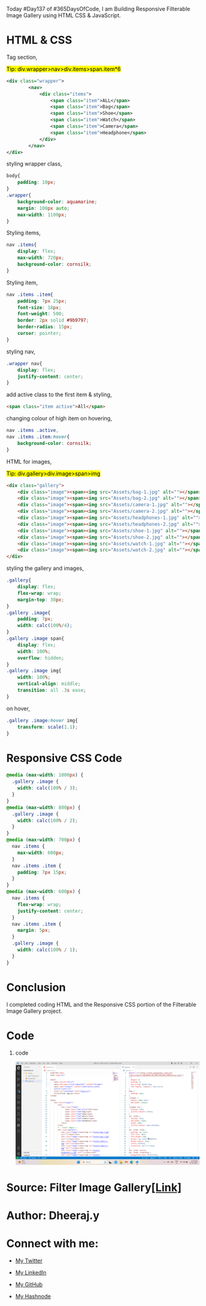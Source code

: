 Today #Day137 of #365DaysOfCode, I am Building Responsive Filterable Image Gallery using HTML CSS & JavaScript.

# HTML & CSS

Tag section,

<mark>Tip: div.wrapper&gt;nav&gt;div.items&gt;span.item*6</mark>

```xml
<div class="wrapper">
        <nav>
            <div class="items">
                <span class="item">ALL</span>
                <span class="item">Bag</span>
                <span class="item">Shoe</span>
                <span class="item">Watch</span>
                <span class="item">Camera</span>
                <span class="item">Headphone</span>
            </div>
        </nav>
</div>
```

styling wrapper class,

```css
body{
    padding: 10px;
}
.wrapper{
    background-color: aquamarine;
    margin: 100px auto;
    max-width: 1100px;
}
```

Styling items,

```css
nav .items{
    display: flex;
    max-width: 720px;
    background-color: cornsilk;
}
```

Styling item,

```css
nav .items .item{
    padding: 7px 25px;
    font-size: 18px;
    font-weight: 500;
    border: 2px solid #9b9797;
    border-radius: 15px;
    cursor: pointer;
}
```

styling nav,

```css
.wrapper nav{
    display: flex;
    justify-content: center;
}
```

add active class to the first item & styling,

```html
<span class="item active">All</span>
```

changing colour of high item on hovering,

```css
nav .items .active,
nav .items .item:hover{
    background-color: cornsilk;
}
```

HTML for images,

<mark>Tip: div.gallery&gt;div.image&gt;span&gt;img</mark>

```html
<div class="gallery">
    <div class="image"><span><img src="Assets/bag-1.jpg" alt=""></span></div>
    <div class="image"><span><img src="Assets/bag-2.jpg" alt=""></span></div>
    <div class="image"><span><img src="Assets/camera-1.jpg" alt=""></span></div>
    <div class="image"><span><img src="Assets/camera-2.jpg" alt=""></span></div>
    <div class="image"><span><img src="Assets/headphones-1.jpg" alt=""></span></div>
    <div class="image"><span><img src="Assets/headphones-2.jpg" alt=""></span></div>
    <div class="image"><span><img src="Assets/shoe-1.jpg" alt=""></span></div>
    <div class="image"><span><img src="Assets/shoe-2.jpg" alt=""></span></div>
    <div class="image"><span><img src="Assets/watch-1.jpg" alt=""></span></div>
    <div class="image"><span><img src="Assets/watch-2.jpg" alt=""></span></div>
</div>
```

styling the gallery and images,

```css
.gallery{
    display: flex;
    flex-wrap: wrap;
    margin-top: 30px;
}
.gallery .image{
    padding: 7px;
    width: calc(100%/4);
}
.gallery .image span{
    display: flex;
    width: 100%;
    overflow: hidden;
}
.gallery .image img{
    width: 100%;
    vertical-align: middle;
    transition: all .3s ease;
}
```

on hover,

```css
.gallery .image:hover img{
    transform: scale(1.1);
}
```

# Responsive CSS Code

```css
@media (max-width: 1000px) {
  .gallery .image {
    width: calc(100% / 3);
  }
}
@media (max-width: 800px) {
  .gallery .image {
    width: calc(100% / 2);
  }
}
@media (max-width: 700px) {
  nav .items {
    max-width: 600px;
  }
  nav .items .item {
    padding: 7px 15px;
  }
}
@media (max-width: 600px) {
  nav .items {
    flex-wrap: wrap;
    justify-content: center;
  }
  nav .items .item {
    margin: 5px;
  }
  .gallery .image {
    width: calc(100% / 1);
  }
}
```

# Conclusion

I completed coding HTML and the Responsive CSS portion of the Filterable Image Gallery project.

# Code

1. code
    
    ![Alt text](1.%20day137%20code.png)
    

# Source: Filter Image Gallery[\[Link\]](https://www.youtube.com/watch?v=OeMuUKedtPc)

# Author: Dheeraj.y

# Connect with me:

* [My Twitter](https://twitter.com/yssdheeraj)
    
* [My LinkedIn](https://www.linkedin.com/in/dheerajy1/)
    
* [My GitHub](https://github.com/dheerajy1)
    
* [My Hashnode](https://dheerajy1.hashnode.dev/)